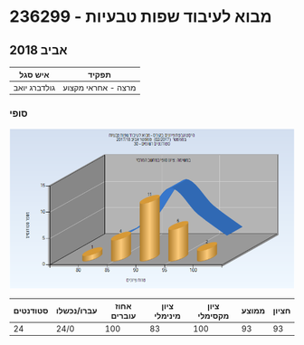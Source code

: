 # 236299 - מבוא לעיבוד שפות טבעיות

## אביב 2018

| איש סגל | תפקיד |
| ---- | ---- |
| גולדברג יואב | מרצה - אחראי מקצוע |

### סופי

![201702 Finals](201702/Finals.png)

| סטודנטים | עברו/נכשלו | אחוז עוברים | ציון מינימלי | ציון מקסימלי | ממוצע | חציון |
| ---- | ---- | ---- | ---- | ---- | ---- | ---- |
| 24 | 24/0 | 100 | 83 | 100 | 93 | 93 |


